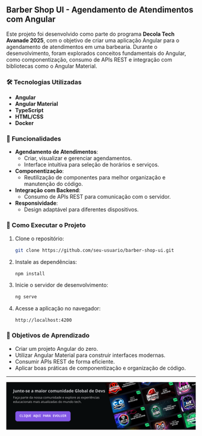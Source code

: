 ## Barber Shop UI - Agendamento de Atendimentos com Angular

Este projeto foi desenvolvido como parte do programa **Decola Tech Avanade 2025**, com o objetivo de criar uma aplicação Angular para o agendamento de atendimentos em uma barbearia. Durante o desenvolvimento, foram explorados conceitos fundamentais do Angular, como componentização, consumo de APIs REST e integração com bibliotecas como o Angular Material.

### 🛠️ Tecnologias Utilizadas
- **Angular** 
- **Angular Material** 
- **TypeScript** 
- **HTML/CSS** 
- **Docker** 

### 🎯 Funcionalidades
- **Agendamento de Atendimentos**:
  - Criar, visualizar e gerenciar agendamentos.
  - Interface intuitiva para seleção de horários e serviços.
- **Componentização**:
  - Reutilização de componentes para melhor organização e manutenção do código.
- **Integração com Backend**:
  - Consumo de APIs REST para comunicação com o servidor.
- **Responsividade**:
  - Design adaptável para diferentes dispositivos.

### 🚀 Como Executar o Projeto
1. Clone o repositório:
   ```bash
   git clone https://github.com/seu-usuario/barber-shop-ui.git
   ```
2. Instale as dependências:
   ```bash
   npm install
   ```
3. Inicie o servidor de desenvolvimento:
   ```bash
   ng serve
   ```
4. Acesse a aplicação no navegador:
   ```
   http://localhost:4200
   ```

### 📌 Objetivos de Aprendizado
- Criar um projeto Angular do zero.
- Utilizar Angular Material para construir interfaces modernas.
- Consumir APIs REST de forma eficiente.
- Aplicar boas práticas de componentização e organização de código.

---

<p align="center">
  <a href="https://www.dio.me/" target="_blank">
    <img align="center" src="https://raw.githubusercontent.com/digitalinnovationone/template-github-trilha/main/.github/assets/footer.png" alt="banner"/>
  </a>
</p>
